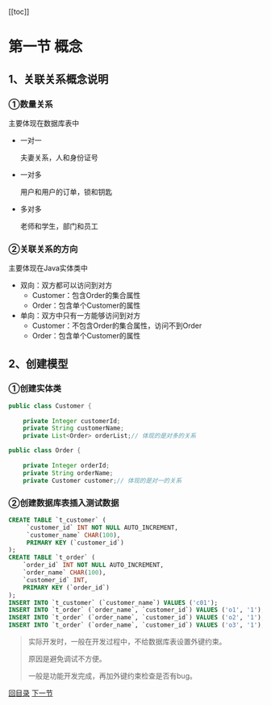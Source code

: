 [[toc]]

# 第一节 概念

## 1、关联关系概念说明

### ①数量关系

主要体现在数据库表中

- 一对一

  夫妻关系，人和身份证号

- 一对多

  用户和用户的订单，锁和钥匙

- 多对多

  老师和学生，部门和员工

### ②关联关系的方向

主要体现在Java实体类中

- 双向：双方都可以访问到对方
  - Customer：包含Order的集合属性
  - Order：包含单个Customer的属性
- 单向：双方中只有一方能够访问到对方
  - Customer：不包含Order的集合属性，访问不到Order
  - Order：包含单个Customer的属性

## 2、创建模型

### ①创建实体类

```java
public class Customer {
    
    private Integer customerId;
    private String customerName;
    private List<Order> orderList;// 体现的是对多的关系
```



```java
public class Order {
    
    private Integer orderId;
    private String orderName;
    private Customer customer;// 体现的是对一的关系
```



### ②创建数据库表插入测试数据

```sql
CREATE TABLE `t_customer` (
	 `customer_id` INT NOT NULL AUTO_INCREMENT, 
	 `customer_name` CHAR(100), 
	 PRIMARY KEY (`customer_id`) 
);
CREATE TABLE `t_order` ( 
	`order_id` INT NOT NULL AUTO_INCREMENT, 
	`order_name` CHAR(100), 
	`customer_id` INT, 
	PRIMARY KEY (`order_id`) 
); 
INSERT INTO `t_customer` (`customer_name`) VALUES ('c01');
INSERT INTO `t_order` (`order_name`, `customer_id`) VALUES ('o1', '1'); 
INSERT INTO `t_order` (`order_name`, `customer_id`) VALUES ('o2', '1'); 
INSERT INTO `t_order` (`order_name`, `customer_id`) VALUES ('o3', '1'); 
```

> 实际开发时，一般在开发过程中，不给数据库表设置外键约束。
>
> 原因是避免调试不方便。
>
> 一般是功能开发完成，再加外键约束检查是否有bug。



[回目录](index.html) [下一节](verse02.html)